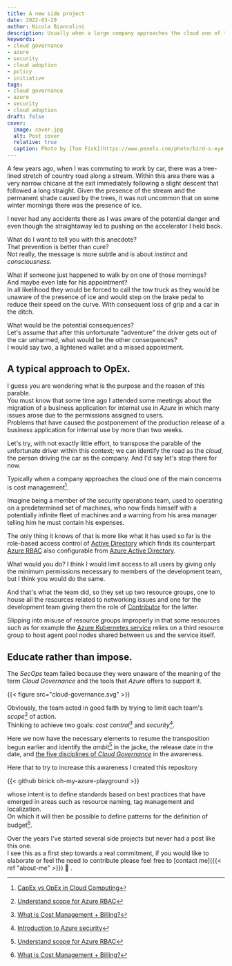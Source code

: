```yaml
---
title: A new side project
date: 2022-03-29
author: Nicola Biancolini
description: Usually when a large company approaches the cloud one of the main concerns is cost management.
keywords: 
- cloud governance
- azure
- security
- cloud adoption
- policy
- initiative
tags:
- cloud governance
- azure
- security 
- cloud adoption
draft: false
cover:
  image: cover.jpg
  alt: Post cover
  relative: true
  caption: Photo by [Tom Fisk](https://www.pexels.com/photo/bird-s-eye-view-of-river-in-middle-of-green-fields-1483880/)
---
```


A few years ago, when I was commuting to work by car, there was a tree-lined stretch of country road along a stream. Within this area there was a very narrow chicane at the exit immediately following a slight descent that followed a long straight.
Given the presence of the stream and the permanent shade caused by the trees, it was not uncommon that on some winter mornings there was the presence of ice.

I never had any accidents there as I was aware of the potential danger and even though the straightaway led to pushing on the accelerator I held back.

What do I want to tell you with this anecdote?  
That prevention is better than cure?  
Not really, the message is more subtle and is about *instinct* and *consciousness*.

What if someone just happened to walk by on one of those mornings?  
And maybe even late for his appointment?  
In all likelihood they would be forced to call the tow truck as they would be unaware of the presence of ice and would step on the brake pedal to reduce their speed on the curve. With consequent loss of grip and a car in the ditch.

What would be the potential consequences?  
Let's assume that after this unfortunate "adventure" the driver gets out of the car unharmed, what would be the other consequences?  
I would say two, a lightened wallet and a missed appointment.

## A typical approach to OpEx.

I guess you are wondering what is the purpose and the reason of this parable.  
You must know that some time ago I attended some meetings about the migration of a business application for internal use in *Azure* in which many issues arose due to the permissions assigned to users.  
Problems that have caused the postponement of the production release of a business application for internal use by more than two weeks.

Let's try, with not exactly little effort, to transpose the parable of the unfortunate driver within this context; we can identify the road as the *cloud*, the person driving the car as the company. And I'd say let's stop there for now.

Typically when a company approaches the cloud one of the main concerns is cost management[^capex-vs-opex].

[^capex-vs-opex]: [CapEx vs OpEx in Cloud Computing]( https://www.geeksforgeeks.org/capex-vs-opex-in-cloud-computing)

Imagine being a member of the security operations team, used to operating on a predetermined set of machines, who now finds himself with a potentially infinite fleet of machines and a warning from his area manager telling him he must contain his expenses.

The only thing it knows of that is more like what it has used so far is the role-based access control of [Active Directory](https://docs.microsoft.com/windows-server/identity/ad-ds/plan/security-best-practices/implementing-least-privilege-administrative-models#role-based-access-controls-rbac-for-active-directory) which finds its counterpart [Azure RBAC](https://docs.microsoft.com/azure/role-based-access-control/overview) also configurable from [Azure Active Directory]( https://docs.microsoft.com/azure/active-directory/fundamentals/active-directory-whatis).

What would you do? I think I would limit access to all users by giving only the minimum permissions necessary to members of the development team, but I think you would do the same.

And that's what the team did, so they set up two resource groups, one to house all the resources related to networking issues and one for the development team giving them the role of [Contributor](https://docs.microsoft.com/azure/role-based-access-control/built-in-roles#contributor) for the latter.

Slipping into misuse of resource groups improperly in that some resources such as for example the [Azure Kubernetes service]( https://docs.microsoft.com/azure/aks/intro-kubernetes) relies on a third resource group to host agent pool nodes shared between us and the service itself.

## Educate rather than impose.

The *SecOps* team failed because they were unaware of the meaning of the term *Cloud Governance* and the tools that *Azure* offers to support it.

{{< figure src="cloud-governance.svg" >}}

Obviously, the team acted in good faith by trying to limit each team's *scope*[^scope] of action.  
Thinking to achieve two goals: *cost control*[^cost-management] and *security*[^security]. 

[^scope]: [Understand scope for Azure RBAC](https://docs.microsoft.com/azure/role-based-access-control/scope-overview)
[^cost-management]: [What is Cost Management + Billing?]( https://docs.microsoft.com/azure/cost-management-billing/cost-management-billing-overview)
[^security]: [Introduction to Azure security](https://docs.microsoft.com/azure/security/fundamentals/overview)

Here we now have the necessary elements to resume the transposition begun earlier and identify 
the *ambit*[^scope] in the jacke, the release date in the date, and [the five disciplines of *Cloud Governance*]( https://docs.microsoft.com/azure/cloud-adoption-framework/govern/governance-disciplines#disciplines-of-cloud-governance) in the awareness.

Here that to try to increase this awareness I created this repository

{{< github binick oh-my-azure-playground >}}

whose intent is to define standards based on best practices that have emerged in areas such as resource naming, tag management and localization.  
On which it will then be possible to define patterns for the definition of budget[^cost-management].

Over the years I've started several side projects but never had a post like this one.  
I see this as a first step towards a real commitment, if you would like to elaborate or feel the need to contribute please feel free to [contact me]({{< ref "about-me" >}}) 🙂 .
